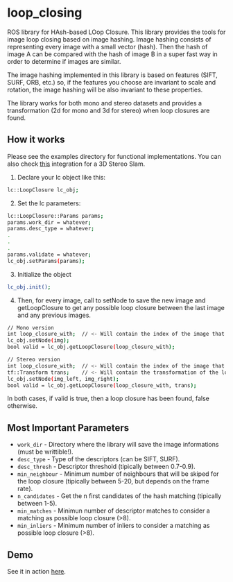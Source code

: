 loop_closing
=============

ROS library for HAsh-based LOop Closure. This library provides the tools for image loop closing based on image hashing. Image hashing consists of representing every image with a small vector (hash). Then the hash of image A can be compared with the hash of image B in a super fast way in order to determine if images are similar.

The image hashing implemented in this library is based on features (SIFT, SURF, ORB, etc.) so, if the features you choose are invariant to scale and rotation, the image hashing will be also invariant to these properties.

The library works for both mono and stereo datasets and provides a transformation (2d for mono and 3d for stereo) when loop closures are found.

How it works
-------

Please see the examples directory for functional implementations. You can also check [this][stereo_slam] integration for a 3D Stereo Slam.


1) Declare your lc object like this:
```bash
lc::LoopClosure lc_obj;
```

2) Set the lc parameters:
```bash
lc::LoopClosure::Params params;
params.work_dir = whatever;
params.desc_type = whatever;
.
.
.
params.validate = whatever;
lc_obj.setParams(params);
```

3) Initialize the object
```bash
lc_obj.init();
```

4) Then, for every image, call to setNode to save the new image and getLoopClosure to get any possible loop closure between the last image and any previous images.
```bash
// Mono version
int loop_closure_with; 	// <- Will contain the index of the image that closes loop with the last inserted (-1 if none).
lc_obj.setNode(img);
bool valid = lc_obj.getLoopClosure(loop_closure_with);

// Stereo version
int loop_closure_with; 	// <- Will contain the index of the image that closes loop with the last inserted (-1 if none).
tf::Transform trans; 	// <- Will contain the transformation of the loop closure (if any).
lc_obj.setNode(img_left, img_right);
bool valid = lc_obj.getLoopClosure(loop_closure_with, trans);
```

In both cases, if valid is true, then a loop closure has been found, false otherwise.


Most Important Parameters
-------

* `work_dir` - Directory where the library will save the image informations (must be writtible!).
* `desc_type` - Type of the descriptors (can be SIFT, SURF).
* `desc_thresh` - Descriptor threshold (tipically between 0.7-0.9).
* `min_neighbour` - Minimum number of neighbours that will be skiped for the loop closure (tipically between 5-20, but depends on the frame rate).
* `n_candidates` - Get the n first candidates of the hash matching (tipically between 1-5).
* `min_matches` - Minimun number of descriptor matches to consider a matching as possible loop closure (>8).
* `min_inliers` - Minimum number of inliers to consider a matching as possible loop closure (>8).

Demo
-------

See it in action [here][link_demo].


[link_demo]: http://pul.uib.es/loop_closing/
[stereo_slam]: https://github.com/srv/stereo_slam
